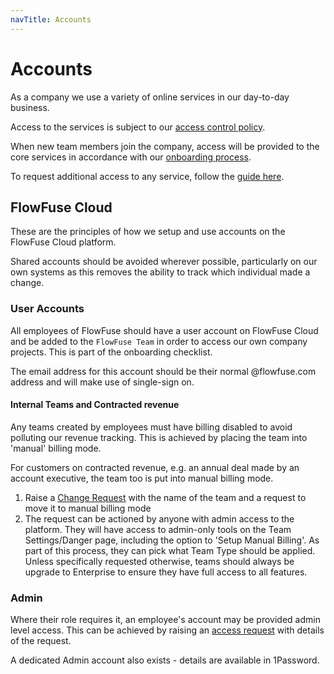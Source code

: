 ```yaml
---
navTitle: Accounts
---
```


# Accounts

As a company we use a variety of online services in our day-to-day business.

Access to the services is subject to our [access control policy](/company/security/access-control/).

When new team members join the company, access will be provided to the core services in accordance with our [onboarding process](/handbook/peopleops/hiring/#onboarding).

To request additional access to any service, follow the [guide here](/handbook/company/security/access-control/#how-to-request-access-or-permission-to-a-system).


## FlowFuse Cloud


These are the principles of how we setup and use accounts on the FlowFuse Cloud platform.

Shared accounts should be avoided wherever possible, particularly on our own systems as this removes the ability to track which individual made a change.

### User Accounts

All employees of FlowFuse should have a user account on FlowFuse Cloud and be added to the `FlowFuse Team` in order to access our own company projects. This is part of the onboarding checklist.

The email address for this account should be their normal @flowfuse.com address and will make use of single-sign on.

#### Internal Teams and Contracted revenue

Any teams created by employees must have billing disabled to avoid polluting our
revenue tracking. This is achieved by placing the team into 'manual' billing mode.

For customers on contracted revenue, e.g. an annual deal made by an account
executive, the team too is put into manual billing mode. 

1. Raise a [Change Request](./change.md) with the name of the team and a request to move it to manual billing mode
2. The request can be actioned by anyone with admin access to the platform. They will have access to admin-only
   tools on the Team Settings/Danger page, including the option to 'Setup Manual Billing'. As part of this process,
   they can pick what Team Type should be applied. Unless specifically requested otherwise, teams should always be
   upgrade to Enterprise to ensure they have full access to all features.

### Admin

Where their role requires it, an employee's account may be provided admin level access. This can be achieved by raising
an [access request](https://github.com/FlowFuse/admin/issues/new/choose) with details of the request.

A dedicated Admin account also exists - details are available in 1Password.
